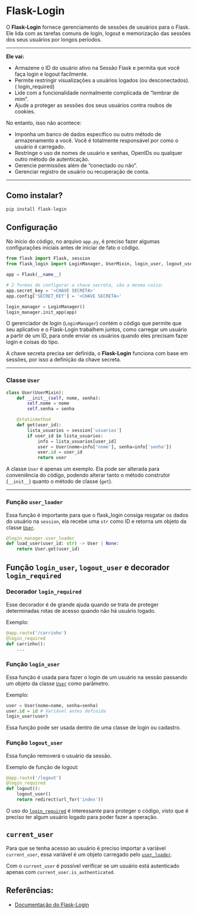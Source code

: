 # Flask-Login

O **Flask-Login** fornece gerenciamento de sessões de usuários para o Flask. Ele lida com as tarefas comuns de login, logout e memorização das sessões dos seus usuários por longos períodos.

---

**Ele vai:**

- Armazene o ID do usuário ativo na Sessão Flask e permita que você faça login e logout facilmente.
- Permite restringir visualizações a usuários logados (ou desconectados). ( login_required)
- Lide com a funcionalidade normalmente complicada de “lembrar de mim”.
- Ajude a proteger as sessões dos seus usuários contra roubos de cookies.

No entanto, isso não acontece:

- Imponha um banco de dados específico ou outro método de armazenamento a você. Você é totalmente responsável por como o usuário é carregado.
- Restringe o uso de nomes de usuário e senhas, OpenIDs ou qualquer outro método de autenticação.
- Gerencie permissões além de “conectado ou não”.
- Gerenciar registro de usuário ou recuperação de conta.

---

## Como instalar?

```sh
pip install flask-login
```

## Configuração

No inicio do código, no arquivo `app.py`, é preciso fazer algumas configurações iniciais antes de iniciar de fato o código.

```python
from flask import Flask, session
from flask_login import LoginManager, UserMixin, login_user, logout_user, login_required, current_user

app = Flask(__name__)

# 2 formas de configurar a chave secreta, são a mesma coisa:
app.secret_key = '<CHAVE SECRETA>'
app.config['SECRET_KEY'] = '<CHAVE SECRETA>'

login_manager = LoginManager()
login_manager.init_app(app)
```

O gerenciador de login (`LoginManager`) contém o código que permite que seu aplicativo e o Flask-Login trabalhem juntos, como carregar um usuário a partir de um ID, para onde enviar os usuários quando eles precisam fazer login e coisas do tipo.

A chave secreta precisa ser definida, o **Flask-Login** funciona com base em sessões, por isso a definição da chave secreta.

---

### Classe `User`

```python
class User(UserMixin):
    def __init__(self, nome, senha):
        self.nome = nome
        self.senha = senha

    @staticmethod
    def get(user_id):
        lista_usuarios = session['usuarios']
        if user_id in lista_usuarios:
            info = lista_usuarios[user_id]
            user = User(nome=info['nome'], senha=info['senha'])
            user.id = user_id
            return user
```

A classe `User` é apenas um exemplo. Ela pode ser alterada para conveniência do código, podendo alterar tanto o método construtor (`__init__`) quanto o método de classe (`get`).

---

### Função `user_loader`

Essa função é importante para que o flask_login consiga resgatar os dados do usuário na `session`, ela recebe uma `str` como ID e retorna um objeto da classe [`User`](#classe-user).

```python
@login_manager.user_loader
def load_user(user_id: str) -> User | None:
    return User.get(user_id)
```

## Função `login_user`, `logout_user` e decorador `login_required`

### Decorador `login_required`

Esse decorador é de grande ajuda quando se trata de proteger determinadas rotas de acesso quando não há usuário logado.

Exemplo:
```python
@app.route('/carrinho')
@login_required
def carrinho():
    ...
```

### Função `login_user`

Essa função é usada para fazer o login de um usuário na sessão passando um objeto da classe [`User`](#classe-user) como parâmetro.

Exemplo:
```python
user = User(nome=nome, senha=senha)
user.id = id # Variável antes definida
login_user(user)
```

Essa função pode ser usada dentro de uma classe de login ou cadastro.

### Função `logout_user`

Essa função removerá o usuário da sessão.

Exemplo de função de logout:
```python
@app.route('/logout')
@login_required
def logout():
    logout_user()
    return redirect(url_for('index'))
```

O uso do [`login_required`](#login_required) é interessante para proteger o código, visto que é preciso ter algum usuário logado para poder fazer a operação.

## `current_user`

Para que se tenha acesso ao usuário é preciso importar a variável `current_user`, essa variável é um objeto carregado pelo [`user_loader`](#função-user_loader).

Com o `current_user` é possível verificar se um usuário está autenticado apenas com `current_user.is_authenticated`.

## Referências:

- [Documentação do Flask-Login](https://flask-login.readthedocs.io/en/latest/)